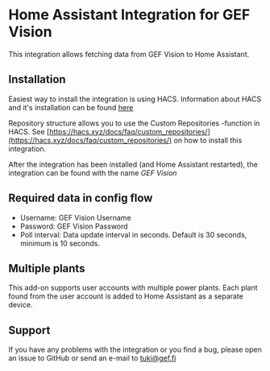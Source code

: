 # Home Assistant Integration for GEF Vision

This integration allows fetching data from GEF Vision to Home Assistant.

## Installation
Easiest way to install the integration is using HACS. Information about HACS and it's installation can be found [here](https://hacs.xyz/)

Repository structure allows you to use the Custom Repositories -function in HACS. See [https://hacs.xyz/docs/faq/custom_repositories/](https://hacs.xyz/docs/faq/custom_repositories/) on how to install this integration.

After the integration has been installed (and Home Assistant restarted), the integration can be found with the name *GEF Vision*

## Required data in config flow
- Username: GEF Vision Username
- Password: GEF Vision Password
- Poll interval: Data update interval in seconds. Default is 30 seconds, minimum is 10 seconds.

## Multiple plants
This add-on supports user accounts with multiple power plants. Each plant found from the user account is added to Home Assistant as a separate device.

## Support
If you have any problems with the integration or you find a bug, please open an issue to GitHub or send an e-mail to [tuki@gef.fi](tuki@gef.fi)
